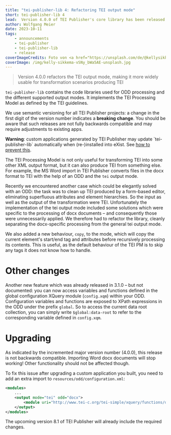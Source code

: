 ```yaml
---
title: "tei-publisher-lib 4: Refactoring TEI output mode"
short: tei-publisher-lib 4
lead:  Version 4.0.0 of TEI Publisher's core library has been released
author: Wolfgang Meier
date: 2023-10-11
tags:
    - announcements
    - tei-publisher
    - tei-publisher-lib
    - release
coverImageCredits: Foto von <a href="https://unsplash.com/de/@kellysikkema?utm_content=creditCopyText&utm_medium=referral&utm_source=unsplash">Kelly Sikkema</a> auf <a href="https://unsplash.com/de/fotos/vSNy_bWa5AE?utm_content=creditCopyText&utm_medium=referral&utm_source=unsplash">Unsplash</a>
coverImage: /img/kelly-sikkema-vSNy_bWa5AE-unsplash.jpg
--- 
```


> Version 4.0.0 refactors the TEI output mode, making it more widely usable for transformation scenarios producing TEI

`tei-publisher-lib` contains the code libraries used for ODD processing and the different supported output modes. It implements the TEI Processing Model as defined by the TEI guidelines.

<div class="alert alert-warning">
    <p>We use semantic versioning for all TEI Publisher projects: a change in the first digit of the version number indicates a <strong>breaking change</strong>. You should be aware that such releases are not fully backwards compatible and may require adjustments to existing apps.</p>
    <p><strong>Warning</strong>: custom applications generated by TEI Publisher may update `tei-publisher-lib` automatically when (re-)installed into eXist. See <a href="tei-publisher-lib-3#preventing-unwanted-updates">how to prevent this</a>.</p>
</div>

The TEI Processing Model is not only useful for transforming TEI into some other XML output format, but it can also produce TEI from something else. For example, the MS Word import in TEI Publisher converts files in the docx format to TEI with the help of an ODD and the `tei` output mode.

Recently we encountered another case which could be elegantly solved with an ODD: the task was to clean up TEI produced by a form-based editor, eliminating superfluous attributes and element hierarchies. So the input as well as the output of the transformation were TEI. Unfortunately the implementation of the tei output mode included some solutions which were specific to the processing of docx documents – and consequently those  were unnecessarily applied. We therefore had to refactor the library, cleanly separating the docx-specific processing from the general tei output mode.

We also added a new behaviour, `copy`, to the mode, which will copy the current element's start/end tag and attributes before recursively processing its contents. This is useful, as the default behaviour of the TEI PM is to skip any tags it does not know how to handle.

# Other changes

Another new feature which was already released in 3.1.0 – but not documented: you can now access variables and functions defined in the global configuration XQuery module (`config.xqm`) within your ODD. Configuration variables and functions are exposed to XPath expressions in the ODD under the prefix `global`. So to access the current data root collection, you can simply write `$global:data-root` to refer to the corresponding variable defined in `config.xqm`.

# Upgrading

As indicated by the incremented major version number (4.0.0), this release is not backwards compatible. Importing Word docx documents will stop working! Other functionality should not be affected though.

To fix this issue after upgrading a custom application you built, you need to add an extra import to `resources/odd/configuration.xml`:

```xml
<modules>
    ...
    <output mode="tei" odd="docx">
        <module uri="http://www.tei-c.org/tei-simple/xquery/functions/docx" prefix="ext-docx"/>
    </output>
</modules>
```

The upcoming version 8.1 of TEI Publisher will already include the required changes.